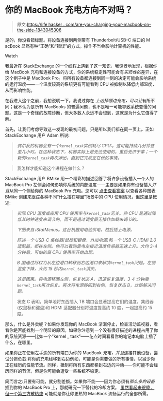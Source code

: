 # 你的 MacBook 充电方向不对吗？

> 原文:[https://life hacker . com/are-you-charging-your-macbook-on-the-side-1843045306](https://lifehacker.com/are-you-charging-your-macbook-on-the-wrong-side-1843045306)

是的，你没看错标题。将设备连接到两侧带有 Thunderbolt/USB-C 端口的 M acBook 显然有种“正确”和“错误”的方式。操作不当会影响计算机的性能。

Watch

我最近在 [StackExchange](https://apple.stackexchange.com/questions/363337/how-to-find-cause-of-high-kernel-task-cpu-usage?answertab=active#tab-top) 的一个线程上遇到了这一知识，我惊讶地发现，根据你给 MacBook 充电和连接设备的方式，你的系统稳定性可能会有*实质性的*差异，在这个例子中是 MacBook Pro。将所有设备都连接到同一侧的决定可能会影响系统的运行温度——一个温度较高的系统更有可能看到 CPU 被抑制以降低内部温度，从而影响性能。

在我进入这个之前，我想说明一下，我说过你在 *上选择哪边充电，可以让*有所不同；我不认为是所有 MacBooks 的普遍问题，也不是唯一可能导致系统变慢的问题。这是一个奇怪的故障诊断，但大多数人永远不会想到，这就是为什么它值得了解。

首先，让我们考虑导致这一发现的最初问题，只是所以我们都在同一页上。正如 StackExchange 用户 Adam 所说:

> *偶尔我的机器会有一个`kernel_task`实例耗尽 CPU:。这可能持续几分钟甚至几小时。在这种状态下，机器实际上是无法使用的。重启无济于事；一个新的`kernel_task`再次弹出，直到它完成正在做的事情。*

> 我怎样才能知道这个进程在做什么？

StackExchange 用户 BMike 用一个精彩的描述回答了将许多设备插入一个人的 MacBook Pro 左侧会如何影响你系统的内部温度——主要是如果你有设备插入*并且*从同一个侧给你的 MacBook Pro 充电。您可以 [点击查看答案](https://apple.stackexchange.com/a/363933) 以查看各种图表 BMike 创建来跟踪各种不同“什么插在哪里”场景中的 CPU 使用情况，但这里是概述:

> *实际 CPU 温度或应用 CPU 使用率与`kernel_task`无关。热 CPU 是通过降低其时钟速度来调节的，而不是通过调度假无操作加载来调节的。*
> 
> *下图来自 iStatMenus。这台机器用电池供电，然后插上电源。*
> 
> *陈述一个 USB-C 集线器(鼠标和键盘，外加电源)和一个 USB-C HDMI 2.0 适配器，都在左侧。你可以看到雷电左接近温度传感器迅速上升。大约 3-4 分钟后，可怕的高 CPU 使用率开始出现。*
> 
> *B 国通过将权力从左边港口转移到右边港口来解决`kernel_task`问题。左侧温度下降，大约 15 秒内`kernel_task`消失。*
> 
> *这是因果。将电源移回左侧，恢复状态 A，迅速恢复温度，3-4 分钟后`kernel_task`再次恢复。再次将电源移回到右侧，恢复状态 B，立即解决问题。*
> 
> 状态 C 表明，简单地将东西插入 TB 端口会显著提高它们的温度。集线器(仅鼠标和键盘)和 HDMI 适配器分别将温度提高约 10 度，一起提高约 15 度。

那么，什么是外卖呢？如果你发现你的 MacBook 渐渐停止，检查活动监视器，看看你是否能找到一个明显的原因。如果你注意到一个没有很好描述的进程占用了你的系统资源——比如一个“kernel _ task”——花点时间看看你的笔记本电脑上插了什么，在哪里。

如果你正在使用左手边的所有端口为你的 MacBook *充电，并且*连接其他设备，尝试分担负载:将你的充电线移到右边例如，可能是你需要做的所有事情，以减少你正在经历的性能节流。同样，抵制将所有东西都移到右边的冲动——你可能不会经历同样的节流，但是你可能会遭受一些系统不稳定。

简而言之:只要有可能，就分割差额。如果你不能——因为你必须有*那么多的设备*插到你的 MacBook Pro 上，那就研究一下替代的冷却方案。 [虽然看起来很傻，但一个第三方散热垫](https://www.imore.com/best-cooling-pads-macbook-pro) 可能就是你让你更热的 MacBook 流畅运行的全部所需。